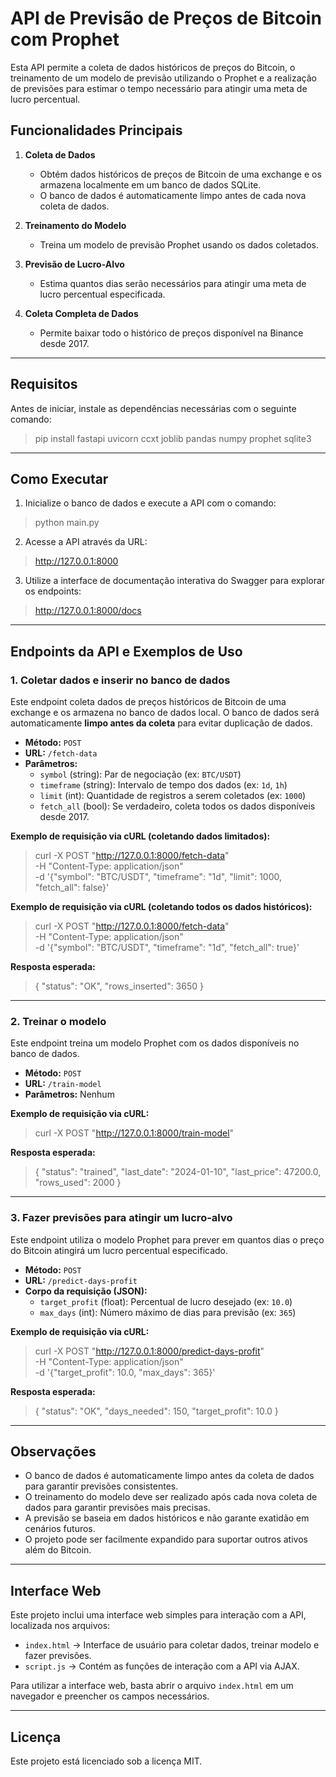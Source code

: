 # API de Previsão de Preços de Bitcoin com Prophet

Esta API permite a coleta de dados históricos de preços do Bitcoin, o treinamento de um modelo de previsão utilizando o Prophet e a realização de previsões para estimar o tempo necessário para atingir uma meta de lucro percentual.

## Funcionalidades Principais

1. **Coleta de Dados**  
   - Obtém dados históricos de preços de Bitcoin de uma exchange e os armazena localmente em um banco de dados SQLite.
   - O banco de dados é automaticamente limpo antes de cada nova coleta de dados.

2. **Treinamento do Modelo**  
   - Treina um modelo de previsão Prophet usando os dados coletados.

3. **Previsão de Lucro-Alvo**  
   - Estima quantos dias serão necessários para atingir uma meta de lucro percentual especificada.

4. **Coleta Completa de Dados**  
   - Permite baixar todo o histórico de preços disponível na Binance desde 2017.

---

## Requisitos

Antes de iniciar, instale as dependências necessárias com o seguinte comando:

> pip install fastapi uvicorn ccxt joblib pandas numpy prophet sqlite3

---

## Como Executar

1. Inicialize o banco de dados e execute a API com o comando:

> python main.py

2. Acesse a API através da URL:

> http://127.0.0.1:8000

3. Utilize a interface de documentação interativa do Swagger para explorar os endpoints:

> http://127.0.0.1:8000/docs

---

## Endpoints da API e Exemplos de Uso

### 1. Coletar dados e inserir no banco de dados

Este endpoint coleta dados de preços históricos de Bitcoin de uma exchange e os armazena no banco de dados local. O banco de dados será automaticamente **limpo antes da coleta** para evitar duplicação de dados.

- **Método:** `POST`  
- **URL:** `/fetch-data`  
- **Parâmetros:**  
  - `symbol` (string): Par de negociação (ex: `BTC/USDT`)
  - `timeframe` (string): Intervalo de tempo dos dados (ex: `1d`, `1h`)
  - `limit` (int): Quantidade de registros a serem coletados (ex: `1000`)
  - `fetch_all` (bool): Se verdadeiro, coleta todos os dados disponíveis desde 2017.

**Exemplo de requisição via cURL (coletando dados limitados):**

> curl -X POST "http://127.0.0.1:8000/fetch-data" \
>   -H "Content-Type: application/json" \
>   -d '{"symbol": "BTC/USDT", "timeframe": "1d", "limit": 1000, "fetch_all": false}'

**Exemplo de requisição via cURL (coletando todos os dados históricos):**

> curl -X POST "http://127.0.0.1:8000/fetch-data" \
>   -H "Content-Type: application/json" \
>   -d '{"symbol": "BTC/USDT", "timeframe": "1d", "fetch_all": true}'

**Resposta esperada:**

> {
>   "status": "OK",
>   "rows_inserted": 3650
> }

---

### 2. Treinar o modelo

Este endpoint treina um modelo Prophet com os dados disponíveis no banco de dados.

- **Método:** `POST`  
- **URL:** `/train-model`  
- **Parâmetros:** Nenhum

**Exemplo de requisição via cURL:**

> curl -X POST "http://127.0.0.1:8000/train-model"

**Resposta esperada:**

> {
>   "status": "trained",
>   "last_date": "2024-01-10",
>   "last_price": 47200.0,
>   "rows_used": 2000
> }

---

### 3. Fazer previsões para atingir um lucro-alvo

Este endpoint utiliza o modelo Prophet para prever em quantos dias o preço do Bitcoin atingirá um lucro percentual especificado.

- **Método:** `POST`  
- **URL:** `/predict-days-profit`  
- **Corpo da requisição (JSON):**  
  - `target_profit` (float): Percentual de lucro desejado (ex: `10.0`)
  - `max_days` (int): Número máximo de dias para previsão (ex: `365`)

**Exemplo de requisição via cURL:**

> curl -X POST "http://127.0.0.1:8000/predict-days-profit" \
>   -H "Content-Type: application/json" \
>   -d '{"target_profit": 10.0, "max_days": 365}'

**Resposta esperada:**

> {
>   "status": "OK",
>   "days_needed": 150,
>   "target_profit": 10.0
> }

---

## Observações

- O banco de dados é automaticamente limpo antes da coleta de dados para garantir previsões consistentes.
- O treinamento do modelo deve ser realizado após cada nova coleta de dados para garantir previsões mais precisas.
- A previsão se baseia em dados históricos e não garante exatidão em cenários futuros.
- O projeto pode ser facilmente expandido para suportar outros ativos além do Bitcoin.

---

## Interface Web

Este projeto inclui uma interface web simples para interação com a API, localizada nos arquivos:

- `index.html` → Interface de usuário para coletar dados, treinar modelo e fazer previsões.
- `script.js` → Contém as funções de interação com a API via AJAX.

Para utilizar a interface web, basta abrir o arquivo `index.html` em um navegador e preencher os campos necessários.

---

## Licença

Este projeto está licenciado sob a licença MIT.
